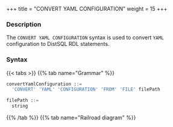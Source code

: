 +++
title = "CONVERT YAML CONFIGURATION"
weight = 15
+++

### Description

The `CONVERT YAML CONFIGURATION` syntax is used to convert `YAML` configuration to DistSQL RDL statements.

### Syntax

{{< tabs >}}
{{% tab name="Grammar" %}}
```sql
convertYamlConfiguration ::=
  'CONVERT' 'YAML' 'CONFIGURATION' 'FROM' 'FILE' filePath

filePath ::=
  string
```
{{% /tab %}}
{{% tab name="Railroad diagram" %}}
<iframe frameborder="0" name="diagram" id="diagram" width="100%" height="100%"></iframe>
{{% /tab %}}
{{< /tabs >}}

### Supplement

- The `CONVERT YAML CONFIGURATION` syntax only reads the YAML file and converts the configuration into DistSQL statements without affecting the current metadata;
- When `dataSources` in YAML is empty, `rules` conversion will not be performed.

### Example

```sql
mysql> CONVERT YAML CONFIGURATION FROM FILE '/xxx/config_sharding_db.yaml';
+--------------------------------------------------------------------------------------------------------------------------------------------------------------------------------------------------------------------------------------------------------------------------------------------------------------------------------------------------------------------------------------------------------------------------------------------------------------------------------------------------------------------------------------------------------------------------------------------------------------------------------------------------------+
| dist_sql                                                                                                                                                                                                                                                                                                                                                                                                                                                                                                                                                                                                                                               |
+--------------------------------------------------------------------------------------------------------------------------------------------------------------------------------------------------------------------------------------------------------------------------------------------------------------------------------------------------------------------------------------------------------------------------------------------------------------------------------------------------------------------------------------------------------------------------------------------------------------------------------------------------------+
| CREATE DATABASE sharding_db;
USE sharding_db;

REGISTER STORAGE UNIT ds_0 (
URL='jdbc:mysql://127.0.0.1:3306/demo_ds_0?serverTimezone=UTC&useSSL=false&allowPublicKeyRetrieval=true',
USER='root',
PASSWORD='123456',
PROPERTIES('maxPoolSize'='10')
), ds_1 (
URL='jdbc:mysql://127.0.0.1:3306/demo_ds_1?serverTimezone=UTC&useSSL=false&allowPublicKeyRetrieval=true',
USER='root',
PASSWORD='123456',
PROPERTIES('maxPoolSize'='10')
);

CREATE SHARDING TABLE RULE t_order (
STORAGE_UNITS(ds_0,ds_1),
SHARDING_COLUMN=order_id,
TYPE(NAME='mod', PROPERTIES('sharding-count'='4')),
KEY_GENERATE_STRATEGY(COLUMN=order_id, TYPE(NAME='snowflake'))
);

|
+--------------------------------------------------------------------------------------------------------------------------------------------------------------------------------------------------------------------------------------------------------------------------------------------------------------------------------------------------------------------------------------------------------------------------------------------------------------------------------------------------------------------------------------------------------------------------------------------------------------------------------------------------------+
1 row in set (0.02 sec)
```

### Reserved word

`CONVERT`, `YAML`, `CONFIGURATION`, `FROM`, `FILE`

### Related links

- [Reserved word](/en/user-manual/shardingsphere-proxy/distsql/syntax/reserved-word/)
